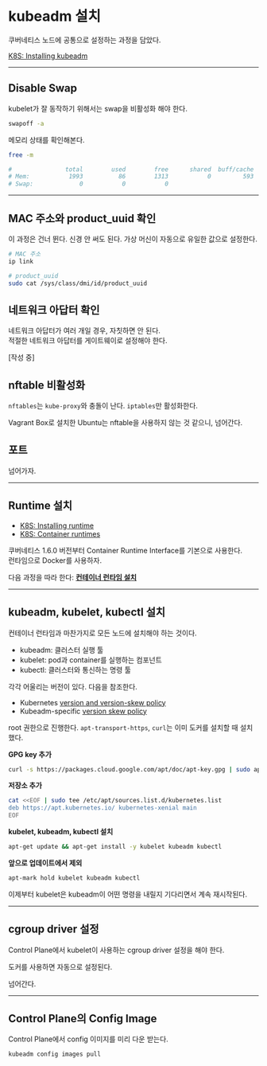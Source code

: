 # kubeadm 설치

쿠버네티스 노드에 공통으로 설정하는 과정을 담았다.

[K8S: Installing kubeadm](https://kubernetes.io/docs/setup/production-environment/tools/kubeadm/install-kubeadm/)

---

## Disable Swap

kubelet가 잘 동작하기 위해서는 swap을 비활성화 해야 한다.

```bash
swapoff -a
```

메모리 상태를 확인해본다.

```bash
free -m

#               total        used        free      shared  buff/cache   available
# Mem:           1993          86        1313           0         593        1750
# Swap:             0           0           0
```

---

## MAC 주소와 product_uuid 확인

이 과정은 건너 뛴다. 신경 안 써도 된다. 가상 머신이 자동으로 유일한 값으로 설정한다.

```bash
# MAC 주소
ip link

# product_uuid
sudo cat /sys/class/dmi/id/product_uuid
```

## 네트워크 아답터 확인

네트워크 아답터가 여러 개일 경우, 자칫하면 안 된다.  
적절한 네트워크 아답터를 게이트웨이로 설정해야 한다.

[작성 중]

## nftable 비활성화

`nftables`는 `kube-proxy`와 충돌이 난다. `iptables`만 활성화한다.

Vagrant Box로 설치한 Ubuntu는 nftable을 사용하지 않는 것 같으니, 넘어간다.

## 포트

넘어가자.

---

## Runtime 설치

- [K8S: Installing runtime](https://kubernetes.io/docs/setup/production-environment/tools/kubeadm/install-kubeadm/#installing-runtime)
- [K8S: Container runtimes](https://kubernetes.io/docs/setup/production-environment/container-runtimes/)

쿠버네티스 1.6.0 버전부터 Container Runtime Interface를 기본으로 사용한다.  
런타임으로 Docker를 사용하자.

다음 과정을 따라 한다: **[컨테이너 런타임 설치](/docs/container-runtimes.md)**

---

## kubeadm, kubelet, kubectl 설치

컨테이너 런타임과 마찬가지로 모든 노드에 설치해야 하는 것이다.

- kubeadm: 클러스터 실행 툴
- kubelet: pod과 container를 실행하는 컴포넌트
- kubectl: 클러스터와 통신하는 명령 툴

각각 어울리는 버전이 있다. 다음을 참조한다.

- Kubernetes [version and version-skew policy](https://kubernetes.io/docs/setup/release/version-skew-policy/)
- Kubeadm-specific [version skew policy](https://kubernetes.io/docs/setup/production-environment/tools/kubeadm/create-cluster-kubeadm/#version-skew-policy)

root 권한으로 진행한다. `apt-transport-https`, `curl`는 이미 도커를 설치할 때 설치했다.

**GPG key 추가**

```bash
curl -s https://packages.cloud.google.com/apt/doc/apt-key.gpg | sudo apt-key add -
```

**저장소 추가**

```bash
cat <<EOF | sudo tee /etc/apt/sources.list.d/kubernetes.list
deb https://apt.kubernetes.io/ kubernetes-xenial main
EOF
```

**kubelet, kubeadm, kubectl 설치**

```bash
apt-get update && apt-get install -y kubelet kubeadm kubectl
```

**앞으로 업데이트에서 제외**

```bash
apt-mark hold kubelet kubeadm kubectl
```

이제부터 kubelet은 kubeadm이 어떤 명령을 내릴지 기다리면서 계속 재시작된다.

---

## cgroup driver 설정

Control Plane에서 kubelet이 사용하는 cgroup driver 설정을 해야 한다.

도커를 사용하면 자동으로 설정된다.

넘어간다.

---

## Control Plane의 Config Image

Control Plane에서 config 이미지를 미리 다운 받는다.

```bash
kubeadm config images pull
```